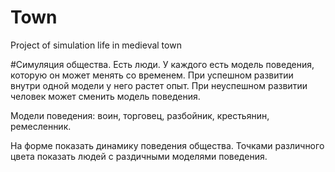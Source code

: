 # Town
Project of simulation life in medieval town

#Симуляция общества.
Есть люди. У каждого есть модель поведения, которую он может менять со временем. При 
успешном развитии внутри одной модели у него растет опыт. При неуспешном развитии
человек может сменить модель поведения.

Модели поведения: воин, торговец, разбойник, крестьянин, ремесленник.

На форме показать динамику поведения общества. Точками различного цвета показать людей 
с раздичными моделями поведения.
